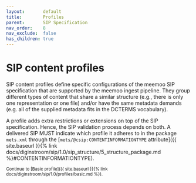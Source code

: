 ```yaml
---
layout:       default
title:        Profiles
parent:       SIP Specification
nav_order:    8
nav_exclude:  false
has_children: true
---
```

# SIP content profiles

SIP content profiles define specific configurations of the meemoo SIP specification that are supported by the meemoo ingest pipeline.
They group different types of content that share a similar structure (e.g., there is only one representation or one file) and/or have the same metadata demands (e.g. all of the supplied metadata fits in the DCTERMS vocabulary).

A profile adds extra restrictions or extensions on top of the SIP specification.
Hence, the SIP validation process depends on both.
A delivered SIP MUST indicate which profile it adheres to in the package `mets.xml` through the [`mets/@csip:CONTENTINFORMATIONTYPE` attribute]({{ site.baseurl }}{% link docs/diginstroom/sip/1.0/sip_structure/5_structure_package.md %}#CONTENTINFORMATIONTYPE).

<small>
Continue to [Basic profile]({{ site.baseurl }}{% link docs/diginstroom/sip/1.0/profiles/basic.md %}).
</small>